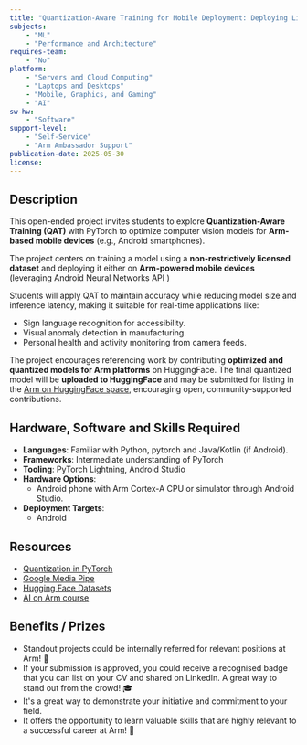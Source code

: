 ```yaml
---
title: "Quantization-Aware Training for Mobile Deployment: Deploying Lightweight Models on Arm"
subjects:
    - "ML"
    - "Performance and Architecture"
requires-team:
    - "No"
platform:
    - "Servers and Cloud Computing"
    - "Laptops and Desktops"
    - "Mobile, Graphics, and Gaming"
    - "AI"
sw-hw:
    - "Software"
support-level: 
    - "Self-Service"
    - "Arm Ambassador Support"
publication-date: 2025-05-30
license: 
---
```


## Description  

This open-ended project invites students to explore **Quantization-Aware Training (QAT)** with PyTorch to optimize computer vision models for **Arm-based mobile devices** (e.g., Android smartphones).

The project centers on training a model using a **non-restrictively licensed dataset** and deploying it either on **Arm-powered mobile devices** (leveraging Android Neural Networks API )

Students will apply QAT to maintain accuracy while reducing model size and inference latency, making it suitable for real-time applications like:
- Sign language recognition for accessibility.
- Visual anomaly detection in manufacturing.
- Personal health and activity monitoring from camera feeds.

The project encourages referencing work by contributing **optimized and quantized models for Arm platforms** on HuggingFace. The final quantized model will be **uploaded to HuggingFace** and may be submitted for listing in the [Arm on HuggingFace space](https://huggingface.co/Arm), encouraging open, community-supported contributions.

## Hardware, Software and Skills Required

- **Languages**: Familiar with Python, pytorch and Java/Kotlin (if Android).
- **Frameworks**: Intermediate understanding of PyTorch 
- **Tooling**: PyTorch Lightning, Android Studio 
- **Hardware Options**:  
  - Android phone with Arm Cortex-A CPU or simulator through Android Studio. 
- **Deployment Targets**:  
  - Android  

## Resources  
- [Quantization in PyTorch](https://pytorch.org/docs/stable/quantization.html)  
- [Google Media Pipe](https://android-developers.googleblog.com/2024/10/bring-your-ai-model-to-android-devices.html)  
- [Hugging Face Datasets](https://huggingface.co/docs/datasets/en/index) 
- [AI on Arm course](https://github.com/arm-university/AI-on-Arm)

## Benefits / Prizes  

- Standout projects could be internally referred for relevant positions at Arm! 📃  
- If your submission is approved, you could receive a recognised badge that you can list on your CV and shared on LinkedIn. A great way to stand out from the crowd! 🎓  
- It's a great way to demonstrate your initiative and commitment to your field.  
- It offers the opportunity to learn valuable skills that are highly relevant to a successful career at Arm! 🎉  
